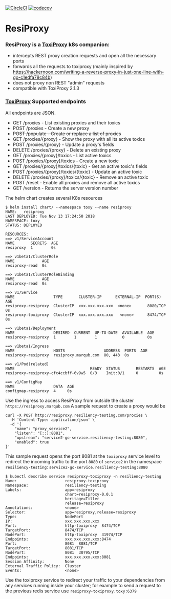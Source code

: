 [![CircleCI](https://circleci.com/gh/marqub/resiproxy/tree/master.svg?style=svg)](https://circleci.com/gh/marqub/broadcast/tree/master)
[![codecov](https://codecov.io/gh/marqub/resiproxy/branch/master/graph/badge.svg)](https://codecov.io/gh/solcates/gobwa) 
# ResiProxy
### ResiProxy is a [ToxiProxy](https://github.com/Shopify/toxiproxy) k8s companion:
 - intercepts REST proxy creation requests and open all the necessary ports
 - forwards all the requests to toxiproxy (mainly inspired by https://hackernoon.com/writing-a-reverse-proxy-in-just-one-line-with-go-c1edfa78c84b)
 - does not proxy non REST "admin" requests
 - compatible with ToxiProxy 2.1.3

### [ToxiProxy](https://github.com/Shopify/toxiproxy) Supported endpoints
All endpoints are JSON.

- GET /proxies - List existing proxies and their toxics
- POST /proxies - Create a new proxy
- ~~POST /populate - Create or replace a list of proxies~~
- GET /proxies/{proxy} - Show the proxy with all its active toxics
- POST /proxies/{proxy} - Update a proxy's fields
- DELETE /proxies/{proxy} - Delete an existing proxy
- GET /proxies/{proxy}/toxics - List active toxics
- POST /proxies/{proxy}/toxics - Create a new toxic
- GET /proxies/{proxy}/toxics/{toxic} - Get an active toxic's fields
- POST /proxies/{proxy}/toxics/{toxic} - Update an active toxic
- DELETE /proxies/{proxy}/toxics/{toxic} - Remove an active toxic
- POST /reset - Enable all proxies and remove all active toxics
- GET /version - Returns the server version number

The helm chart creates several K8s resources
```
$ helm install chart/ --namespace toxy --name resiproxy
NAME:   resiproxy
LAST DEPLOYED: Tue Nov 13 17:24:50 2018
NAMESPACE: toxy
STATUS: DEPLOYED

RESOURCES:
==> v1/ServiceAccount
NAME       SECRETS  AGE
resiproxy  1        0s

==> v1beta1/ClusterRole
NAME            AGE
resiproxy-read  0s

==> v1beta1/ClusterRoleBinding
NAME            AGE
resiproxy-read  0s

==> v1/Service
NAME                 TYPE       CLUSTER-IP      EXTERNAL-IP  PORT(S)   AGE
resiproxy-resiproxy  ClusterIP  xxx.xxx.xxx.xxx  <none>       8080/TCP  0s
resiproxy-toxiproxy  ClusterIP  xxx.xxx.xxx.xxx   <none>      8474/TCP  0s

==> v1beta1/Deployment
NAME                 DESIRED  CURRENT  UP-TO-DATE  AVAILABLE  AGE
resiproxy-resiproxy  1        1        1           0          0s

==> v1beta1/Ingress
NAME                 HOSTS                 ADDRESS  PORTS  AGE
resiproxy-resiproxy  resiproxy.marqub.com  80, 443  0s

==> v1/Pod(related)
NAME                                 READY  STATUS       RESTARTS  AGE
resiproxy-resiproxy-cfc4ccbff-6v9w5  0/3    Init:0/1     0         0s

==> v1/ConfigMap
NAME                 DATA  AGE
configmap-resiproxy  4     0s
```
Use the ingress to access ResiProxy from outside the cluster `https://resiproxy.marqub.com`
A sample request to create a proxy would be
```
curl -X POST http://resiproxy.resiliency-testing.com/proxies \  
  -H 'Content-Type: application/json' \
  -d '{
    "name": "proxy_service2",
    "listen": "[::]:8081",
    "upstream": "service2-go-service.resiliency-testing:8080",
    "enabled": true
}'
```
This sample request opens the port 8081 at the `toxiproxy` service level to redirect the incoming traffic to the port `8080` of `service2` in the namespace `resiliency-testing`: `service2-go-service.resiliency-testing:8080`
```
$ kubectl describe service resiproxy-toxiproxy -n resiliency-testing
Name:                     resiproxy-toxiproxy
Namespace:                resiliency-testing
Labels:                   app=resiproxy
                          chart=resiproxy-0.0.1
                          heritage=Tiller
                          release=resiproxy
Annotations:              <none>
Selector:                 app=resiproxy,release=resiproxy
Type:                     NodePort
IP:                       xxx.xxx.xxx.xxx
Port:                     http-toxiproxy  8474/TCP
TargetPort:               8474/TCP
NodePort:                 http-toxiproxy  31974/TCP
Endpoints:                xxx.xxx.xxx.xxx:8474
Port:                     8081  8081/TCP
TargetPort:               8081/TCP
NodePort:                 8081  30795/TCP
Endpoints:                xxx.xxx.xxx.xxx:8081
Session Affinity:         None
External Traffic Policy:  Cluster
Events:                   <none>
```
Use the toxiproxy service to redirect your traffic to your dependencies from any services running inside your cluster; for example to send a request to the previous redis service use `resiproxy-toxiproxy.toxy:6379`